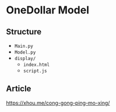 # OneDollar Model

## Structure

- `Main.py`
- `Model.py`
- `display/`
  - `index.html`
  - `script.js`

## Article

https://xhou.me/cong-gong-ping-mo-xing/

